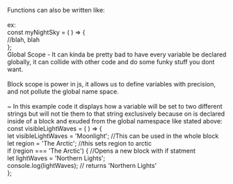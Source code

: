 Functions can also be written like:  
\
ex:  
const myNightSky = ( ) => {  
//blah, blah  
};  
Global Scope - It can kinda be pretty bad to have every variable be declared globally, it can collide with other code and do some funky stuff you dont want.  
  \
Block scope is power in js, it allows us to define variables with precision, and not pollute the global name space.  
  \
~ In this example code it displays how a variable will be set to two different strings but will not tie them to that string exclusively because on is declared inside of a block and exuded from the global namespace like stated above:  
const visibleLightWaves = ( ) => {  
let visibleLightWaves = 'Moonlight'; //This can be used in the whole block  
let region = 'The Arctic'; //this sets region to arctic  
if (region === 'The Arctic') { //Opens a new block with if statment  
let lightWaves = 'Northern Lights';  
console.log(lightWaves); // returns 'Northern Lights'  
};
